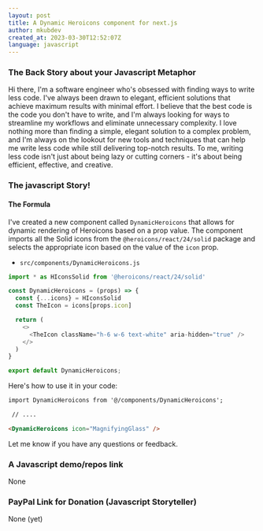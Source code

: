 ```yaml
---
layout: post
title: A Dynamic Heroicons component for next.js
author: mkubdev
created_at: 2023-03-30T12:52:07Z
language: javascript
---
```


### The Back Story about your Javascript Metaphor

Hi there, I'm a software engineer who's obsessed with finding ways to write less code. I've always been drawn to elegant, efficient solutions that achieve maximum results with minimal effort. I believe that the best code is the code you don't have to write, and I'm always looking for ways to streamline my workflows and eliminate unnecessary complexity.  I love nothing more than finding a simple, elegant solution to a complex problem, and I'm always on the lookout for new tools and techniques that can help me write less code while still delivering top-notch results. To me, writing less code isn't just about being lazy or cutting corners - it's about being efficient, effective, and creative.

### The javascript Story!

#### The Formula

I've created a new component called `DynamicHeroicons` that allows for dynamic rendering of Heroicons based on a prop value. The component imports all the Solid icons from the `@heroicons/react/24/solid` package and selects the appropriate icon based on the value of the `icon` prop.

* `src/components/DynamicHeroicons.js`

```js
import * as HIconsSolid from '@heroicons/react/24/solid'

const DynamicHeroicons = (props) => {
  const {...icons} = HIconsSolid
  const TheIcon = icons[props.icon]

  return (
    <>
      <TheIcon className="h-6 w-6 text-white" aria-hidden="true" />
    </>
  )
}

export default DynamicHeroicons;
```

Here's how to use it in your code:

```html
import DynamicHeroicons from '@/components/DynamicHeroicons';

 // ....

<DynamicHeroicons icon="MagnifyingGlass" />
```

 Let me know if you have any questions or feedback.

### A Javascript demo/repos link

None

### PayPal Link for Donation (Javascript Storyteller)

None (yet)
